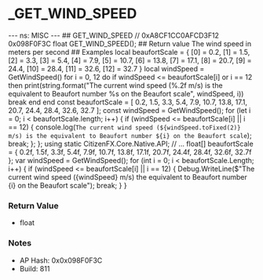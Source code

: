 # _GET_WIND_SPEED

--- ns: MISC --- ## GET_WIND_SPEED  // 0xA8CF1CC0AFCD3F12 0x098F0F3C float GET_WIND_SPEED();  ## Return value The wind speed in meters per second  ## Examples local beaufortScale = { [0] = 0.2, [1] = 1.5, [2] = 3.3, [3] = 5.4, [4] = 7.9, [5] = 10.7, [6] = 13.8, [7] = 17.1, [8] = 20.7, [9] = 24.4, [10] = 28.4, [11] = 32.6, [12] = 32.7 }  local windSpeed = GetWindSpeed() for i = 0, 12 do if windSpeed <= beaufortScale[i] or i == 12 then print(string.format("The current wind speed (%.2f m/s) is the equivalent to Beaufort number %s on the Beaufort scale", windSpeed, i)) break end end  const beaufortScale = [ 0.2, 1.5, 3.3, 5.4, 7.9, 10.7, 13.8, 17.1, 20.7, 24.4, 28.4, 32.6, 32.7 ]; const windSpeed = GetWindSpeed();  for (let i = 0; i < beaufortScale.length; i++) { if (windSpeed <= beaufortScale[i] || i == 12) { console.log(`The current wind speed (${windSpeed.toFixed(2)} m/s) is the equivalent to Beaufort number ${i} on the Beaufort scale`); break; }; };  using static CitizenFX.Core.Native.API; // ...  float[] beaufortScale = { 0.2f, 1.5f, 3.3f, 5.4f, 7.9f, 10.7f, 13.8f, 17.1f, 20.7f, 24.4f, 28.4f, 32.6f, 32.7f }; var windSpeed = GetWindSpeed();  for (int i = 0; i < beaufortScale.Length; i++) { if (windSpeed <= beaufortScale[i] || i == 12) { Debug.WriteLine($"The current wind speed ({windSpeed} m/s) the equivalent to Beaufort number {i} on the Beaufort scale"); break; } }

### Return Value
* float

### Notes
* AP Hash: 0x0x098F0F3C
* Build: 811

